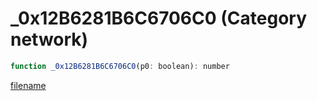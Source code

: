# _0x12B6281B6C6706C0 (Category network)

```js
function _0x12B6281B6C6706C0(p0: boolean): number
```

[filename](_0x12B6281B6C6706C0_m.md ':include')